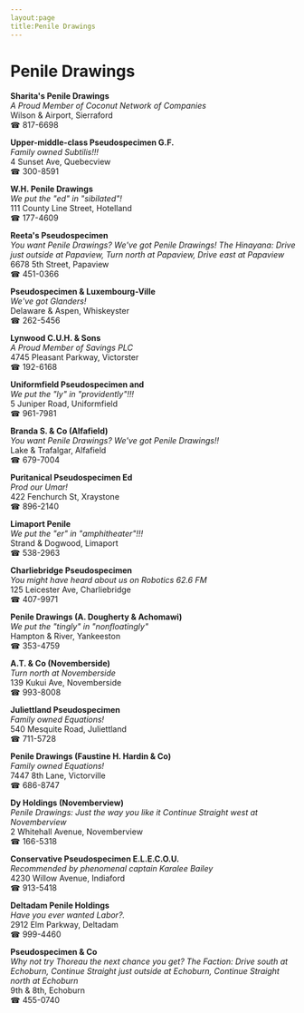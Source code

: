 ```yaml
---
layout:page
title:Penile Drawings
---
```

# Penile Drawings

**Sharita's Penile Drawings**  
_A Proud Member of Coconut Network of Companies_  
Wilson & Airport, Sierraford  
☎ 817-6698



**Upper-middle-class Pseudospecimen G.F.**  
_Family owned Subtilis!!!_  
4 Sunset Ave, Quebecview  
☎ 300-8591



**W.H. Penile Drawings**  
_We put the "ed" in "sibilated"!_  
111 County Line Street, Hotelland  
☎ 177-4609



**Reeta's Pseudospecimen**  
_You want Penile Drawings? We've got Penile Drawings! 
The Hinayana: Drive just outside at Papaview, Turn north at Papaview, Drive east at Papaview_  
6678 5th Street, Papaview  
☎ 451-0366



**Pseudospecimen & Luxembourg-Ville**  
_We've got Glanders!_  
Delaware & Aspen, Whiskeyster  
☎ 262-5456



**Lynwood C.U.H. & Sons**  
_A Proud Member of Savings PLC_  
4745 Pleasant Parkway, Victorster  
☎ 192-6168



**Uniformfield Pseudospecimen and**  
_We put the "ly" in "providently"!!!_  
5 Juniper Road, Uniformfield  
☎ 961-7981



**Branda S. & Co (Alfafield)**  
_You want Penile Drawings? We've got Penile Drawings!!_  
Lake & Trafalgar, Alfafield  
☎ 679-7004



**Puritanical Pseudospecimen Ed**  
_Prod our Umar!_  
422 Fenchurch St, Xraystone  
☎ 896-2140



**Limaport Penile**  
_We put the "er" in "amphitheater"!!!_  
Strand & Dogwood, Limaport  
☎ 538-2963



**Charliebridge Pseudospecimen**  
_You might have heard about us on Robotics 62.6 FM_  
125 Leicester Ave, Charliebridge  
☎ 407-9971



**Penile Drawings (A. Dougherty & Achomawi)**  
_We put the "tingly" in "nonfloatingly"_  
Hampton & River, Yankeeston  
☎ 353-4759



**A.T. & Co (Novemberside)**  
_Turn north at Novemberside_  
139 Kukui Ave, Novemberside  
☎ 993-8008



**Juliettland Pseudospecimen**  
_Family owned Equations!_  
540 Mesquite Road, Juliettland  
☎ 711-5728



**Penile Drawings (Faustine H. Hardin & Co)**  
_Family owned Equations!_  
7447 8th Lane, Victorville  
☎ 686-8747



**Dy Holdings (Novemberview)**  
_Penile Drawings: Just the way you like it 
Continue Straight west at Novemberview_  
2 Whitehall Avenue, Novemberview  
☎ 166-5318



**Conservative Pseudospecimen E.L.E.C.O.U.**  
_Recommended by phenomenal captain Karalee Bailey_  
4230 Willow Avenue, Indiaford  
☎ 913-5418



**Deltadam Penile Holdings**  
_Have you ever wanted Labor?._  
2912 Elm Parkway, Deltadam  
☎ 999-4460



**Pseudospecimen & Co**  
_Why not try Thoreau the next chance you get? 
The Faction: Drive south at Echoburn, Continue Straight just outside at Echoburn, Continue Straight north at Echoburn_  
9th & 8th, Echoburn  
☎ 455-0740



